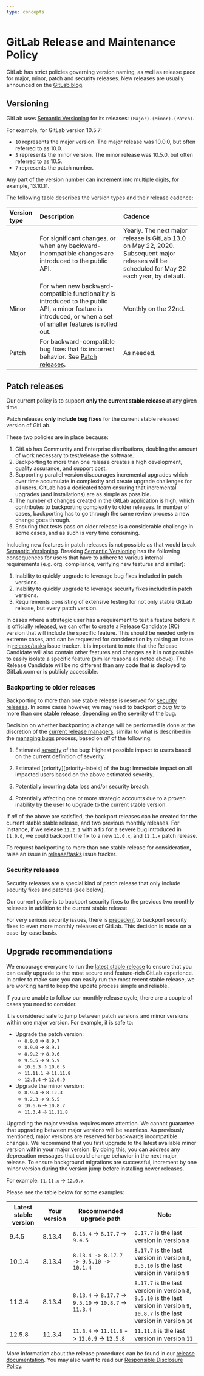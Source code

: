 ```yaml
---
type: concepts
---
```


# GitLab Release and Maintenance Policy

GitLab has strict policies governing version naming, as well as release pace for major, minor,
patch and security releases. New releases are usually announced on the [GitLab blog](https://about.gitlab.com/blog/categories/releases/).

## Versioning

GitLab uses [Semantic Versioning](https://semver.org/) for its releases:
`(Major).(Minor).(Patch)`.

For example, for GitLab version 10.5.7:

- `10` represents the major version. The major release was 10.0.0, but often referred to as 10.0.
- `5` represents the minor version. The minor release was 10.5.0, but often referred to as 10.5.
- `7` represents the patch number.

Any part of the version number can increment into multiple digits, for example, 13.10.11.

The following table describes the version types and their release cadence:

| Version type | Description | Cadence |
|:-------------|:------------|:--------|
| Major        | For significant changes, or when any backward-incompatible changes are introduced to the public API. | Yearly. The next major release is GitLab 13.0 on May 22, 2020. Subsequent major releases will be scheduled for May 22 each year, by default. |
| Minor        | For when new backward-compatible functionality is introduced to the public API, a minor feature is introduced, or when a set of smaller features is rolled out. | Monthly on the 22nd. |
| Patch        | For backward-compatible bug fixes that fix incorrect behavior. See [Patch releases](#patch-releases). | As needed. |

## Patch releases

Our current policy is to support **only the current stable release** at any given time.

Patch releases **only include bug fixes** for the current stable released version of
GitLab.

These two policies are in place because:

1. GitLab has Community and Enterprise distributions, doubling the amount of work
necessary to test/release the software.
1. Backporting to more than one release creates a high development, quality assurance,
and support cost.
1. Supporting parallel version discourages incremental upgrades which over time accumulate in
complexity and create upgrade challenges for all users. GitLab has a dedicated team ensuring that
incremental upgrades (and installations) are as simple as possible.
1. The number of changes created in the GitLab application is high, which contributes to backporting complexity to older releases. In number of cases, backporting has to go through the same
review process a new change goes through.
1. Ensuring that tests pass on older release is a considerable challenge in some cases, and as such is very time consuming.

Including new features in patch releases is not possible as that would break [Semantic Versioning](https://semver.org/).
Breaking [Semantic Versioning](https://semver.org/) has the following consequences for users that
have to adhere to various internal requirements (e.g. org. compliance, verifying new features and similar):

1. Inability to quickly upgrade to leverage bug fixes included in patch versions.
1. Inability to quickly upgrade to leverage security fixes included in patch versions.
1. Requirements consisting of extensive testing for not only stable GitLab release, but every patch version.

In cases where a strategic user has a requirement to test a feature before it is
officially released, we can offer to create a Release Candidate (RC) version that will
include the specific feature. This should be needed only in extreme cases, and can be requested for consideration by raising an issue in [release/tasks] issue tracker.
It is important to note that the Release Candidate will also contain other
features and changes as it is not possible to easily isolate a specific feature (similar reasons as noted above). The Release Candidate will be no different than any code that is deployed to GitLab.com or is publicly accessible.

### Backporting to older releases

Backporting to more than one stable release is reserved for [security releases](#security-releases).
In some cases however, we may need to backport *a bug fix* to more than one stable
release, depending on the severity of the bug.

Decision on whether backporting a change will be performed is done at the discretion of the [current release managers][release-managers], similar to what is described in the [managing bugs] process, based on *all* of the following:

1. Estimated [severity][severity-labels] of the bug: Highest possible impact to users based on the current definition of severity.

1. Estimated [priority][priority-labels] of the bug: Immediate impact on all impacted users based on the above estimated severity.

1. Potentially incurring data loss and/or security breach.

1. Potentially affecting one or more strategic accounts due to a proven inability by the user to upgrade to the current stable version.

If *all* of the above are satisfied, the backport releases can be created for
the current stable stable release, and two previous monthly releases.
For instance, if we release `11.2.1` with a fix for a severe bug introduced in
`11.0.0`, we could backport the fix to a new `11.0.x`, and `11.1.x` patch release.

To request backporting to more than one stable release for consideration, raise an issue in [release/tasks] issue tracker.

### Security releases

Security releases are a special kind of patch release that only include security
fixes and patches (see below).

Our current policy is to backport security fixes to the previous two
monthly releases in addition to the current stable release.

For very serious security issues, there is
[precedent](https://about.gitlab.com/blog/2016/05/02/cve-2016-4340-patches/)
to backport security fixes to even more monthly releases of GitLab.
This decision is made on a case-by-case basis.

## Upgrade recommendations

We encourage everyone to run the [latest stable release](https://about.gitlab.com/blog/categories/releases/) to ensure that you can
easily upgrade to the most secure and feature-rich GitLab experience. In order
to make sure you can easily run the most recent stable release, we are working
hard to keep the update process simple and reliable.

If you are unable to follow our monthly release cycle, there are a couple of
cases you need to consider.

It is considered safe to jump between patch versions and minor versions within
one major version. For example, it is safe to:

- Upgrade the patch version:
  - `8.9.0` -> `8.9.7`
  - `8.9.0` -> `8.9.1`
  - `8.9.2` -> `8.9.6`
  - `9.5.5` -> `9.5.9`
  - `10.6.3` -> `10.6.6`
  - `11.11.1` -> `11.11.8`
  - `12.0.4` -> `12.0.9`
- Upgrade the minor version:
  - `8.9.4` -> `8.12.3`
  - `9.2.3` -> `9.5.5`
  - `10.6.6` -> `10.8.7`
  - `11.3.4` -> `11.11.8`

Upgrading the major version requires more attention.
We cannot guarantee that upgrading between major versions will be seamless. As previously mentioned, major versions are reserved for backwards incompatible changes.
We recommend that you first upgrade to the latest available minor version within
your major version. By doing this, you can address any deprecation messages
that could change behavior in the next major release.
To ensure background migrations are successful, increment by one minor version during the version jump before installing newer releases.

For example: `11.11.x` -> `12.0.x`

Please see the table below for some examples:

| Latest stable version | Your version | Recommended upgrade path | Note |
| --------------------- | ------------ | ------------------------ | ---- |
| 9.4.5                 | 8.13.4       | `8.13.4` -> `8.17.7` -> `9.4.5`                          | `8.17.7` is the last version in version `8` |
| 10.1.4                | 8.13.4       | `8.13.4 -> 8.17.7 -> 9.5.10 -> 10.1.4`                   | `8.17.7` is the last version in version `8`, `9.5.10` is the last version in version `9` |
| 11.3.4                | 8.13.4       | `8.13.4` -> `8.17.7` -> `9.5.10` -> `10.8.7` -> `11.3.4` | `8.17.7` is the last version in version `8`, `9.5.10` is the last version in version `9`, `10.8.7` is the last version in version `10` |
| 12.5.8                | 11.3.4       | `11.3.4` -> `11.11.8` -> `12.0.9` -> `12.5.8`            | `11.11.8` is the last version in version `11` |

More information about the release procedures can be found in our
[release documentation](https://gitlab.com/gitlab-org/release/docs). You may also want to read our
[Responsible Disclosure Policy](https://about.gitlab.com/security/disclosure/).

[release-managers]: https://about.gitlab.com/community/release-managers/
[priority-definition]: ../development/contributing/issue_workflow.md#priority-labels
[severity-labels]: ../development/contributing/issue_workflow.html#severity-labels
[managing bugs]: https://gitlab.com/gitlab-org/gitlab/blob/master/PROCESS.md#managing-bugs
[release/tasks]: https://gitlab.com/gitlab-org/release/tasks/issues
